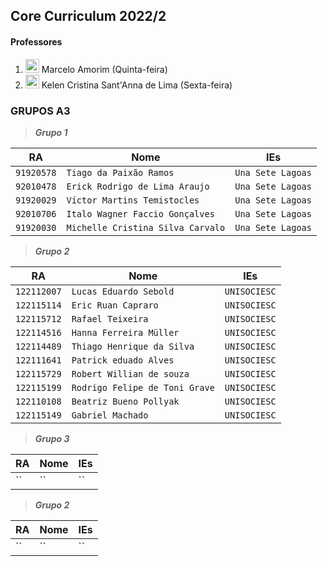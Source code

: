 ## Core Curriculum 2022/2 
#### Professores
1. <img width="22px" src="https://lh3.googleusercontent.com/a-/AOh14Gh2Vk-hOGc8pi4kyfks1Pvzo4PJ4Irc_qb_S6M=s32-c"> Marcelo Amorim (Quinta-feira)
2. <img width="22px" src="https://lh3.googleusercontent.com/a-/AOh14GhKrEUKdoE-sewb0LXGDZzYHNhVMsWrBrZMLGghXQ=s32-c"> Kelen Cristina Sant'Anna de Lima (Sexta-feira)

### GRUPOS A3

> ***Grupo 1***

RA | Nome | IEs
--- | --- | ---
`91920578` | `Tiago da Paixão Ramos` | `Una Sete Lagoas`
`92010478` | `Erick Rodrigo de Lima Araujo` | `Una Sete Lagoas`
`91920029` | `Víctor Martins Temistocles` | `Una Sete Lagoas`
`92010706` | `Italo Wagner Faccio Gonçalves` | `Una Sete Lagoas`
`91920030` | `Michelle Cristina Silva Carvalo` | `Una Sete Lagoas`

> ***Grupo 2***

RA | Nome | IEs
--- | --- | ---
`122112007` | `Lucas Eduardo Sebold` | `UNISOCIESC`
`122115114` | `Eric Ruan Capraro` | `UNISOCIESC`
`122115712` | `Rafael Teixeira` | `UNISOCIESC`
`122114516` | `Hanna Ferreira Müller` | `UNISOCIESC`
`122114489` | `Thiago Henrique da Silva` | `UNISOCIESC`
`122111641` | `Patrick eduado Alves` | `UNISOCIESC`
`122115729` | `Robert Willian de souza` | `UNISOCIESC`
`122115199` | `Rodrigo Felipe de Toni Grave` | `UNISOCIESC`
`122110108` | `Beatriz Bueno Pollyak` | `UNISOCIESC`
`122115149` | `Gabriel Machado` | `UNISOCIESC`

> ***Grupo 3***

RA | Nome | IEs
--- | --- | ---
`` | `` | ``

> ***Grupo 2***

RA | Nome | IEs
--- | --- | ---
`` | `` | ``




 
 
 
 
